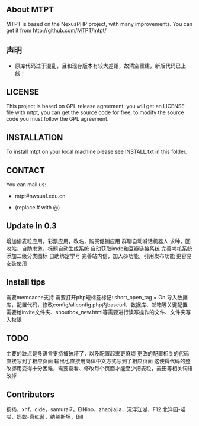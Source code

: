 About MTPT
--------------------

MTPT is based on the NexusPHP project, with many improvements.
You can get it from http://github.com/MTPT/mtpt/

声明
--------------------
* 原库代码过于混乱，且和现存版本有较大差距，故清空重建，新版代码已上线！

LICENSE
--------------------
This project is based on GPL release agreement, you will get an LICENSE file with mtpt, you can get the source code for free, to modify the source code you must follow the GPL agreement.

INSTALLATION
--------------------
To install mtpt on your local machine please see INSTALL.txt in this folder.

CONTACT
--------------------
You can  mail us:

- mtpt#nwsuaf.edu.cn
* (replace # with @)

Update in 0.3
--------------------------
增加偷麦粒应用，彩票应用，改名，购买促销应用
群聊自动喊话机器人
求种，回收站，自助求邀，标题自动生成系统
自动获取imdb和豆瓣链接系统
完善考核系统
添加二级分类图标
自助绑定学号
完善站内信，加入@功能，引用发布功能
更容易安装使用

Install tips
-------------
需要memcache支持
需要打开php短标签标记: short_open_tag = On
导入数据库，配置代码，修改config/allconfig.php内baseurl、数据库、邮箱等关键配置
需要给invite文件夹、shoutbox_new.html等需要进行读写操作的文件、文件夹写入权限

TODO
-----
主要的缺点是多语言支持被破坏了，以及配置起来更麻烦
更改的配置相关的代码直接写到了相应页面
输出也直接用简体中文方式写到了相应页面
这使得代码的整改挪用变得十分困难，需要查看、修改每个页面才能至少把麦粒，麦田等相关词语改掉


Contributors
------------
扬扬，xhf，cide，samurai7，EINino，zhaojiajia，沉浮江湖，F12
北洋园-喵喵，蚂蚁-真红酱，纳兰斯坦，Bill
